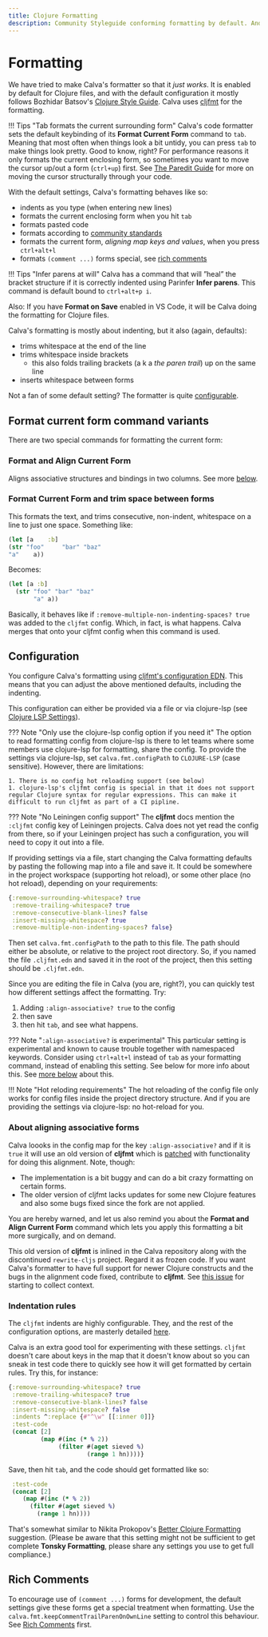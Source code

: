 ```yaml
---
title: Clojure Formatting
description: Community Styleguide conforming formatting by default. And it just works.
---
```


# Formatting

We have tried to make Calva's formatter so that it _just works_. It is enabled by default for Clojure files, and with the default configuration it mostly follows Bozhidar Batsov's [Clojure Style Guide](https://github.com/bbatsov/clojure-style-guide). Calva uses [cljfmt](https://github.com/weavejester/cljfmt) for the formatting.

!!! Tips "Tab formats the current surrounding form"
    Calva's code formatter sets the default keybinding of its **Format Current Form** command to `tab`. Meaning that most often when things look a bit untidy, you can press `tab` to make things look pretty. Good to know, right? For performance reasons it only formats the current enclosing form, so sometimes you want to move the cursor up/out a form (`ctrl+up`) first. See [The Paredit Guide](paredit.md) for more on moving the cursor structurally through your code.

With the default settings, Calva's formatting behaves like so:

-   indents as you type (when entering new lines)
-   formats the current enclosing form when you hit `tab`
-   formats pasted code
-   formats according to [community standards](https://github.com/bbatsov/clojure-style-guide)
-   formats the current form, _aligning map keys and values_, when you press `ctrl+alt+l`
-   formats `(comment ...)` forms special, see [rich comments](#rich-comments)

!!! Tips "Infer parens at will"
    Calva has a command that will ”heal” the bracket structure if it is correctly indented using Parinfer **Infer parens**. This command is default bound to `ctrl+alt+p i`.

Also: If you have **Format on Save** enabled in VS Code, it will be Calva doing the formatting for Clojure files.

Calva's formatting is mostly about indenting, but it also (again, defaults):

-   trims whitespace at the end of the line
-   trims whitespace inside brackets
    -   this also folds trailing brackets (a k a _the paren trail_) up on the same line
-   inserts whitespace between forms

Not a fan of some default setting? The formatter is quite [configurable](#configuration).

## Format current form command variants

There are two special commands for formatting the current form:

### Format and Align Current Form

Aligns associative structures and bindings in two columns. See more [below](#about-aligning-associative-forms).

### Format Current Form and trim space between forms

This formats the text, and trims consecutive, non-indent, whitespace on a line to just one space. Something like:

```clojure
(let [a    :b]
(str "foo"     "bar" "baz"
"a"    a))
```

Becomes:

```clojure
(let [a :b]
  (str "foo" "bar" "baz"
       "a" a))
```

Basically, it behaves like if `:remove-multiple-non-indenting-spaces? true` was added to the `cljfmt` config. Which, in fact, is what happens. Calva merges that onto your cljfmt config when this command is used.

## Configuration

You configure Calva's formatting using [cljfmt's configuration EDN](https://github.com/weavejester/cljfmt#configuration). This means that you can adjust the above mentioned defaults, including the indenting.

This configuration can either be provided via a file or via clojure-lsp (see [Clojure LSP Settings](https://clojure-lsp.io/settings/)).

??? Note "Only use the clojure-lsp config option if you need it"
    The option to read formatting config from clojure-lsp is there to let teams where some members use clojure-lsp for formatting, share the config. To provide the settings via clojure-lsp, set `calva.fmt.configPath` to `CLOJURE-LSP` (case sensitive). However, there are limitations:
    
    1. There is no config hot reloading support (see below)
    1. clojure-lsp's cljfmt config is special in that it does not support regular Clojure syntax for regular expressions. This can make it difficult to run cljfmt as part of a CI pipline.

??? Note "No Leiningen config support"
    The **cljfmt** docs mention the `:cljfmt` config key of Leiningen projects. Calva does not yet read the config from there, so if your Leiningen project has such a configuration, you will need to copy it out into a file.

If providing settings via a file, start changing the Calva formatting defaults by pasting the following map into a file and save it. It could be somewhere in the project workspace (supporting hot reload), or some other place (no hot reload), depending on your requirements:

```clojure
{:remove-surrounding-whitespace? true
 :remove-trailing-whitespace? true
 :remove-consecutive-blank-lines? false
 :insert-missing-whitespace? true
 :remove-multiple-non-indenting-spaces? false}
```

Then set `calva.fmt.configPath` to the path to this file. The path should either be absolute, or relative to the project root directory. So, if you named the file `.cljfmt.edn` and saved it in the root of the project, then this setting should be `.cljfmt.edn`.

Since you are editing the file in Calva (you are, right?), you can quickly test how different settings affect the formatting. Try:

1. Adding `:align-associative? true` to the config
2. then save
3. then hit `tab`, and see what happens.

??? Note "`:align-associative?` is experimental"
    This particular setting is experimental and known to cause trouble together with namespaced keywords. Consider using `ctrl+alt+l` instead of `tab` as your formatting command, instead of enabling this setting. See below for more info about this. See [more below](#about-aligning-associative-forms) about this.

!!! Note "Hot reloding requirements"
    The hot reloading of the config file only works for config files inside the project directory structure. And if you are providing the settings via clojure-lsp: no hot-reload for you.

### About aligning associative forms

Calva loooks in the config map for the key `:align-associative?` and if it is `true` it will use an old version of **cljfmt** which is [patched](https://github.com/weavejester/cljfmt/pull/77) with functionality for doing this alignment. Note, though:

* The implementation is a bit buggy and can do a bit crazy formatting on certain forms.
* The older version of cljfmt lacks updates for some new Clojure features and also some bugs fixed since the fork are not applied.

You are hereby warned, and let us also remind you about the **Format and Align Current Form** command which lets you apply this formatting a bit more surgically, and on demand.

This old version of **cljfmt** is inlined in the Calva repository along with the discontinued `rewrite-cljs` project. Regard it as frozen code. If you want Calva's formatter to have full support for newer Clojure constructs and the bugs in the alignment code fixed, contribute to **cljfmt**. See [this issue](https://github.com/weavejester/cljfmt/issues/36) for starting to collect context.

### Indentation rules

The `cljfmt` indents are highly configurable. They, and the rest of the configuration options, are masterly detailed [here](https://github.com/weavejester/cljfmt#configuration).

Calva is an extra good tool for experimenting with these settings. `cljfmt` doesn't care about keys in the map that it doesn't know about so you can sneak in test code there to quickly see how it will get formatted by certain rules. Try this, for instance:

```clojure
{:remove-surrounding-whitespace? true
 :remove-trailing-whitespace? true
 :remove-consecutive-blank-lines? false
 :insert-missing-whitespace? false
 :indents ^:replace {#"^\w" [[:inner 0]]}
 :test-code
 (concat [2]
         (map #(inc (* % 2))
              (filter #(aget sieved %)
                      (range 1 hn))))}
```

Save, then hit `tab`, and the code should get formatted like so:

```clojure
 :test-code
 (concat [2]
    (map #(inc (* % 2))
      (filter #(aget sieved %)
        (range 1 hn))))
```

That's somewhat similar to Nikita Prokopov's [Better Clojure Formatting](https://tonsky.me/blog/clojurefmt/) suggestion. (Please be aware that this setting might not be sufficient to get complete **Tonsky Formatting**, please share any settings you use to get full compliance.)

## Rich Comments

To encourage use of `(comment ...)` forms for development, the default settings give these forms get a special treatment when formatting. Use the `calva.fmt.keepCommentTrailParenOnOwnLine` setting to control this behaviour. See [Rich Comments](rich-comments.md) first.
